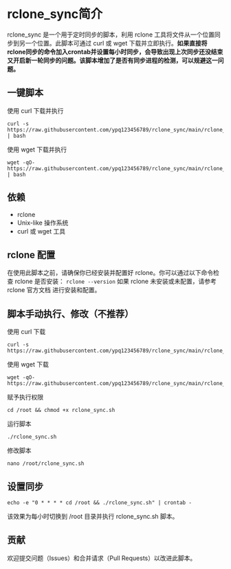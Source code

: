 # rclone_sync简介

rclone_sync 是一个用于定时同步的脚本，利用 rclone 工具将文件从一个位置同步到另一个位置。此脚本可通过 curl 或 wget 下载并立即执行。**如果直接将rclone同步的命令加入crontab并设置每小时同步，会导致出现上次同步还没结束又开启新一轮同步的问题。该脚本增加了是否有同步进程的检测，可以规避这一问题。**

## 一键脚本
使用 curl 下载并执行
```
curl -s https://raw.githubusercontent.com/ypq123456789/rclone_sync/main/rclone_sync.sh | bash
```

使用 wget 下载并执行
```
wget -qO- https://raw.githubusercontent.com/ypq123456789/rclone_sync/main/rclone_sync.sh | bash
```

## 依赖

- rclone
- Unix-like 操作系统
- curl 或 wget 工具


## rclone 配置
在使用此脚本之前，请确保你已经安装并配置好 rclone。你可以通过以下命令检查 rclone 是否安装：
```rclone --version```
如果 rclone 未安装或未配置，请参考 rclone 官方文档 进行安装和配置。

## 脚本手动执行、修改（不推荐）
使用 curl 下载
```
curl -s https://raw.githubusercontent.com/ypq123456789/rclone_sync/main/rclone_sync.sh
```
使用 wget 下载
```
wget -qO- https://raw.githubusercontent.com/ypq123456789/rclone_sync/main/rclone_sync.sh
```
赋予执行权限
```
cd /root && chmod +x rclone_sync.sh
```
运行脚本
```
./rclone_sync.sh
```
修改脚本
```
nano /root/rclone_sync.sh
```

## 设置同步
```
echo -e "0 * * * * cd /root && ./rclone_sync.sh" | crontab -
```
该效果为每小时切换到 /root 目录并执行 rclone_sync.sh 脚本。

## 贡献
欢迎提交问题（Issues）和合并请求（Pull Requests）以改进此脚本。

